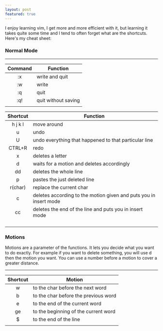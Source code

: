 ```yaml
---
layout: post
featured: true
---
```


I enjoy learning vim, I get more and more efficient with it, but learning it takes quite some time and I tend to often forget what are the shortcuts. Here's my cheat sheet:

### Normal Mode

---

| Command | Function            |
|:-------:|---------------------|
|   :x    | write and quit      |
|   :w    | write               |
|   :q    | quit                |
|   :q!   | quit without saving |
|         |                     |

| Shortcut | Function                                                          |
|:--------:|-------------------------------------------------------------------|
| h j k l  | move around                                                       |
|    u     | undo                                                              |
|    U     | undo everything that happened to that particular line             | 
|  CTRL+R  | redo                                                              | 
|    x     | deletes a letter                                                  |
|    d     | waits for a motion and deletes accordingly                        |
|    dd    | deletes the whole line                                            |
|    p     | pastes the just deleted line                                      | 
| r(char)  | replace the current char                                          | 
|    c     | deletes according to the motion given and puts you in insert mode | 
|    cc    | deletes the end of the line and puts you in insert mode           | 
|          |                                                                   | 
|          |                                                                   | 
|          |                                                                   | 
|          |                                                                   |

### Motions
Motions are a parameter of the functions. It lets you decide what you want to do exactly. For example if you want to delete something, you will use d then the motion you want. You can use a number before a motion to cover a greater distance.

---

| Shortcut | Motion                               |
|:--------:|--------------------------------------|
|    w     | to the char before the next word     |
|    b     | to the char before the previous word |
|    e     | to the end of the current word       |
|    ge    | to the beginning of the current word |
|    $     | to the end of the line               |
|          |                                      |



